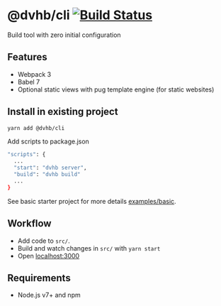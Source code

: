# @dvhb/cli [![Build Status](https://travis-ci.org/dvhb/cli.svg?branch=master)](https://travis-ci.org/dvhb/cli)

Build tool with zero initial configuration

## Features

- Webpack 3
- Babel 7
- Optional static views with pug template engine (for static websites)

## Install in existing project

```bash
yarn add @dvhb/cli
```

Add scripts to package.json

```bash
"scripts": {
  ...
  "start": "dvhb server",
  "build": "dvhb build"
  ...
}
```

See basic starter project for more details [examples/basic](https://github.com/dvhb/cli/tree/master/examples/basic).

## Workflow

- Add code to `src/`.
- Build and watch changes in `src/` with `yarn start`
- Open [localhost:3000](http://localhost:3000)

## Requirements

- Node.js v7+ and npm

